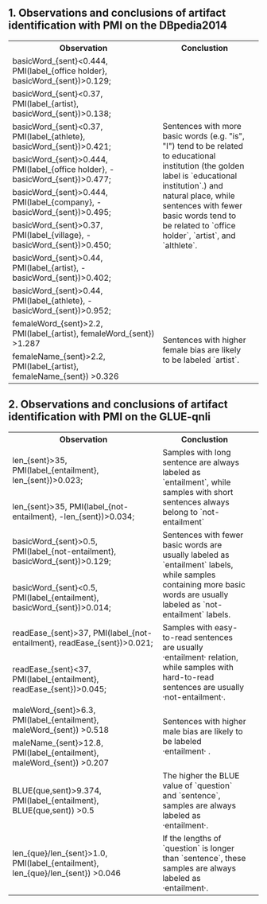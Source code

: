 ## 1. Observations and conclusions of artifact identification with PMI on the DBpedia2014

<table>
    <tr>
        <th width="60%">Observation</th>
        <th >Conclustion</th>
    </tr>
    <tr>
        <td>basicWord_{sent}&lt;0.444, PMI(label_{office holder}, basicWord_{sent})&gt;0.129;</td>
        <td rowspan="8">Sentences with more basic words (e.g. "is", "I") tend to be related to educational institution (the golden label is `educational institution`.) and natural place, while sentences with fewer basic words tend to be related to `office holder`, `artist`, and `althlete`.</td>
    </tr>
    <tr>
        <td>basicWord_{sent}&lt;0.37, PMI(label_{artist}, basicWord_{sent})&gt;0.138;</td>
        <td></td>
    </tr>
    <tr>
        <td>basicWord_{sent}&lt;0.37, PMI(label_{athlete}, basicWord_{sent})&gt;0.421;</td>
        <td></td>
    </tr>
    <tr>
        <td>basicWord_{sent}&gt;0.444, PMI(label_{office holder}, -basicWord_{sent})&gt;0.477;</td>
        <td></td>
    </tr>
    <tr>
        <td>basicWord_{sent}&gt;0.444, PMI(label_{company}, -basicWord_{sent})&gt;0.495;</td>
        <td></td>
    </tr>
    <tr>
        <td>basicWord_{sent}&gt;0.37, PMI(label_{village}, -basicWord_{sent})&gt;0.450;</td>
        <td></td>
    </tr>
    <tr>
        <td>basicWord_{sent}&gt;0.44, PMI(label_{artist}, -basicWord_{sent})&gt;0.402;</td>
        <td></td>
    </tr>
    <tr>
        <td>basicWord_{sent}&gt;0.44, PMI(label_{athlete}, -basicWord_{sent})&gt;0.952;</td>
        <td></td>
    </tr>
    <tr>
        <td>femaleWord_{sent}&gt;2.2, PMI(label_{artist}, femaleWord_{sent}) &gt;1.287</td>
        <td rowspan="2">Sentences with higher female bias are likely to be labeled `artist`.</td>
    </tr>
    <tr>
        <td>femaleName_{sent}&gt;2.2, PMI(label_{artist}, femaleName_{sent}) &gt;0.326</td>
    </tr>
</table>

## 2. Observations and conclusions of artifact identification with PMI on the GLUE-qnli

<table>
    <tr>
        <th width="60%">Observation</td>
        <th >Conclustion</th>
    </tr>
    <tr>
        <td>len_{sent}&gt;35, PMI(label_{entailment}, len_{sent})&gt;0.023; </td>
        <td rowspan="2">Samples with long sentence are always labeled as `entailment`, while samples with short sentences always belong to `not-entailment`  </td>
    </tr>
    <tr>
        <td>len_{sent}&gt;35, PMI(label_{not-entailment}, -len_{sent})&gt;0.034; </td>
        <td></td>
    </tr>
    <tr>
        <td>basicWord_{sent}&gt;0.5, PMI(label_{not-entailment}, basicWord_{sent})&gt;0.129; </td>
        <td rowspan="2">Sentences with fewer basic words are usually labeled as `entailment` labels, while samples containing more basic words are usually labeled as `not-entailment` labels.</td>
    </tr>
    <tr>
        <td>basicWord_{sent}&lt;0.5, PMI(label_{entailment}, basicWord_{sent})&gt;0.014; </td>
        <td></td>
    </tr>
    <tr>
        <td>readEase_{sent}&gt;37, PMI(label_{not-entailment}, readEase_{sent})&gt;0.021; </td>
        <td rowspan="2">Samples with easy-to-read sentences are usually ·entailment· relation, while samples with hard-to-read sentences are usually ·not-entailment·. </td>
    </tr>
    <tr>
        <td>readEase_{sent}&lt;37, PMI(label_{entailment}, readEase_{sent})&gt;0.045; </td>
        <td></td>
    </tr>
    <tr>
        <td>maleWord_{sent}&gt;6.3, PMI(label_{entailment}, maleWord_{sent}) &gt;0.518</td>
        <td rowspan="2">Sentences with higher male bias are likely to be labeled  ·entailment· .</td>
    </tr>
    <tr>
        <td>maleName_{sent}&gt;12.8, PMI(label_{entailment}, maleWord_{sent}) &gt;0.207</td>
        <td></td>
    </tr>
    <tr>
        <td>BLUE(que,sent)&gt;9.374, PMI(label_{entailment}, BLUE(que,sent)) &gt;0.5</td>
        <td>The higher the BLUE value of `question` and `sentence`, samples are always labeled as ·entailment·.</td>
    </tr>
    <tr>
        <td>len_{que}/len_{sent}&gt;1.0, PMI(label_{entailment}, len_{que}/len_{sent}) &gt;0.046</td>
        <td>If the lengths of `question` is longer than `sentence`, these samples are always labeled as ·entailment·.</td>
    </tr>
</table>